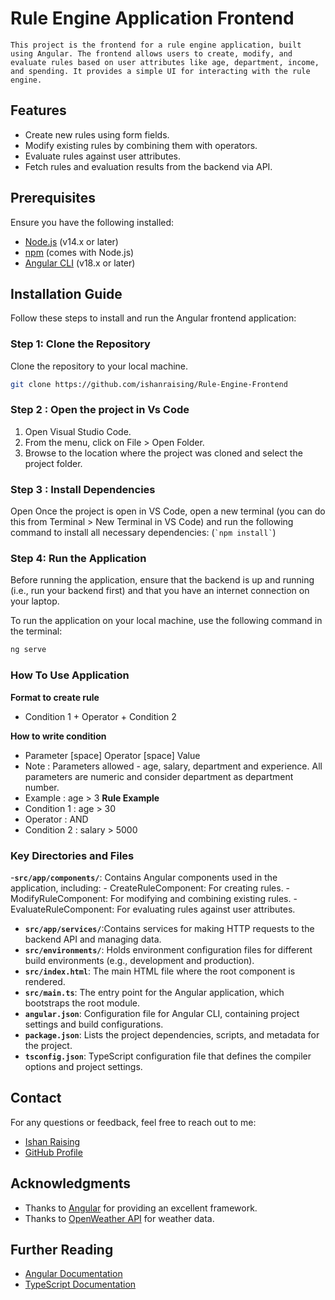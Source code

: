 
# Rule Engine Application Frontend
    
    This project is the frontend for a rule engine application, built using Angular. The frontend allows users to create, modify, and evaluate rules based on user attributes like age, department, income, and spending. It provides a simple UI for interacting with the rule engine.

## Features
- Create new rules using form fields.
- Modify existing rules by combining them with operators.
- Evaluate rules against user attributes.
- Fetch rules and evaluation results from the backend via API.

## Prerequisites

Ensure you have the following installed:

- [Node.js](https://nodejs.org/) (v14.x or later)
- [npm](https://www.npmjs.com/get-npm) (comes with Node.js)
- [Angular CLI](https://angular.io/cli) (v18.x or later)

## Installation Guide

Follow these steps to install and run the Angular frontend application:

### Step 1: Clone the Repository

Clone the repository to your local machine.

```bash
git clone https://github.com/ishanraising/Rule-Engine-Frontend
```

### Step 2 : Open the project in Vs Code
1) Open Visual Studio Code.
2) From the menu, click on File > Open Folder.
3) Browse to the location where the project was cloned and select the project folder.

### Step 3 : Install Dependencies 
   Open Once the project is open in VS Code, open a new terminal (you can do this from Terminal > New Terminal in VS Code) 
   and run the following command to install all necessary dependencies:
   (`` `npm install` ``)

### Step 4: Run the Application

Before running the application, ensure that the backend is up and running (i.e., run your backend first) and that you have an internet connection on your laptop.

To run the application on your local machine, use the following command in the terminal:

```bash
ng serve
```
### How To Use Application ###
 **Format to create rule** 
- Condition 1 + Operator + Condition 2

 **How to write condition**
  - Parameter [space] Operator [space] Value
 - Note : Parameters allowed - age, salary, department and experience. All parameters are numeric and consider department as department number.
  - Example : age > 3
 **Rule Example**
  - Condition 1 : age > 30
  - Operator    : AND
  - Condition 2 : salary > 5000        

### Key Directories and Files

-**`src/app/components/`**: Contains Angular components used in the application, including:
    - CreateRuleComponent: For creating rules.
    - ModifyRuleComponent: For modifying and combining existing rules.
    - EvaluateRuleComponent: For evaluating rules against user attributes.

- **`src/app/services/`**:Contains services for making HTTP requests to the backend API and managing data.
- **`src/environments/`**: Holds environment configuration files for different build environments (e.g., development and production).
- **`src/index.html`**: The main HTML file where the root component is rendered.
- **`src/main.ts`**: The entry point for the Angular application, which bootstraps the root module.
- **`angular.json`**: Configuration file for Angular CLI, containing project settings and build configurations.
- **`package.json`**: Lists the project dependencies, scripts, and metadata for the project.
- **`tsconfig.json`**: TypeScript configuration file that defines the compiler options and project settings.

## Contact

For any questions or feedback, feel free to reach out to me:

- [Ishan Raising](ishanraising98@gmail.com)
- [GitHub Profile](https://github.com/ishanraising)

## Acknowledgments

- Thanks to [Angular](https://angular.io/) for providing an excellent framework.
- Thanks to [OpenWeather API](https://openweathermap.org/api) for weather data.

## Further Reading

- [Angular Documentation](https://angular.io/docs)
- [TypeScript Documentation](https://www.typescriptlang.org/docs/)

